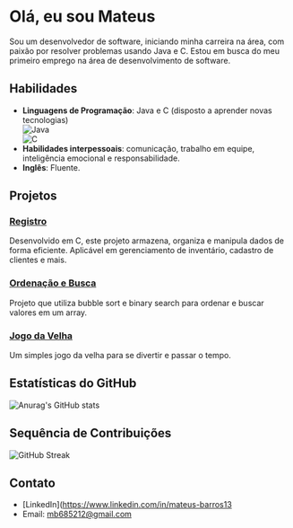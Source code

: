 # Olá, eu sou Mateus

Sou um desenvolvedor de software, iniciando minha carreira na área, com paixão por resolver problemas usando Java e C. Estou em busca do meu primeiro emprego na área de desenvolvimento de software.

## Habilidades

- **Linguagens de Programação**: Java e C (disposto a aprender novas tecnologias)  
  ![Java](https://img.shields.io/badge/-Java-13aa52?style=flat-square&logo=python&logoColor=white)  
  ![C](https://img.shields.io/badge/-C-13aa52?style=flat-square&logo=c&logoColor=white)
- **Habilidades interpessoais**: comunicação, trabalho em equipe, inteligência emocional e responsabilidade.
- **Inglês**: Fluente.


## Projetos

### [Registro](https://github.com/MateusDBarros/registro)
Desenvolvido em C, este projeto armazena, organiza e manipula dados de forma eficiente. Aplicável em gerenciamento de inventário, cadastro de clientes e mais.

### [Ordenação e Busca](https://github.com/MateusDBarros/ordenacao_e_busca)
Projeto que utiliza bubble sort e binary search para ordenar e buscar valores em um array.

### [Jogo da Velha](https://github.com/MateusDBarros/tic-tac-toe)
Um simples jogo da velha para se divertir e passar o tempo.

## Estatísticas do GitHub

![Anurag's GitHub stats](https://github-readme-stats.vercel.app/api?username=MateusDBarros&show_icons=true&theme=radical)

## Sequência de Contribuições

![GitHub Streak](https://github-readme-streak-stats.herokuapp.com/?user=MateusDBarros&theme=radical)

## Contato

- [LinkedIn](https://www.linkedin.com/in/mateus-barros13
- Email: mb685212@gmail.com
